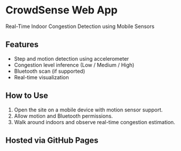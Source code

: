 # CrowdSense Web App

Real-Time Indoor Congestion Detection using Mobile Sensors

## Features
- Step and motion detection using accelerometer
- Congestion level inference (Low / Medium / High)
- Bluetooth scan (if supported)
- Real-time visualization

## How to Use
1. Open the site on a mobile device with motion sensor support.
2. Allow motion and Bluetooth permissions.
3. Walk around indoors and observe real-time congestion estimation.

## Hosted via GitHub Pages
